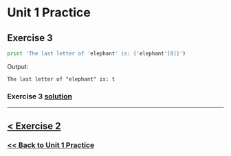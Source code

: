 # Unit 1 Practice

## **Exercise 3**

```python
print 'The last letter of 'elephant' is: {'elephant'[8]}')
```

Output:

    The last letter of "elephant" is: t

### Exercise 3 [solution](solutions/exercise_3_solution.md)

---

## [< Exercise 2](exercise_2.md)

### [<< Back to Unit 1 Practice](/practice/unit_1/)
